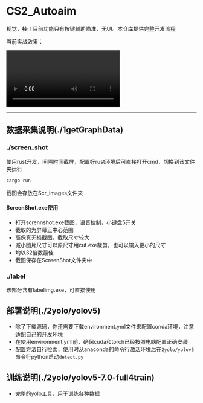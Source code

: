 # CS2_Autoaim
视觉，~~挂~~！目前功能只有按键辅助瞄准，无UI。本仓库提供完整开发流程

当前实战效果：

![](./2024-05-07_23-28-12_1.mp4)

---

## 数据采集说明(./1getGraphData)

### ./screen_shot

使用rust开发，间隔时间截屏，配置好rust环境后可直接打开cmd，切换到该文件夹运行

```rust
cargo run
```

截图会存放在Scr_images文件夹

#### ScreenShot.exe使用

- 打开scrennshot.exe截图，语音控制，小键盘5开关
- 截取的为屏幕正中心范围
- 高保真无损截图，截取尺寸较大
- 减小图片尺寸可以原尺寸用cut.exe裁剪，也可以输入更小的尺寸
- 均以32倍数最佳
- 截图保存在ScreenShot文件夹中

### ./label

该部分含有labelimg.exe，可直接使用

## 部署说明(./2yolo/yolov5)
- 除了下载源码，你还需要下载environment.yml文件来配置conda环境，注意适配自己的开发环境
- 在使用environment.yml前，确保cuda和torch已经按照电脑配置正确安装
- 配置方法自行检索，使用时从anaconda的命令行激活环境后在```2yolo/yolov5```命令行python启动```detect.py```

## 训练说明(./2yolo/yolov5-7.0-full4train)

- 完整的yolo工具，用于训练各种数据
